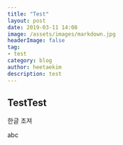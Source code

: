 ```yaml
---
title: "Test"
layout: post
date: 2019-03-11 14:08
image: /assets/images/markdown.jpg
headerImage: false
tag:
- test
category: blog
author: heetaekim
description: test
---
```


## TestTest

한글 조져

abc
